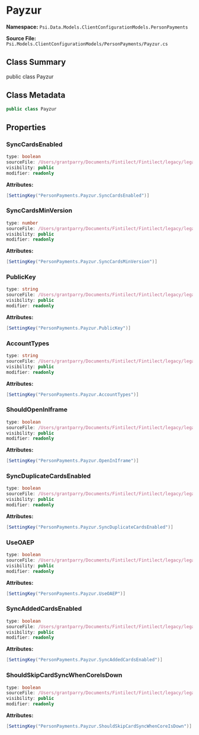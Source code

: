 # Payzur

**Namespace:** `Psi.Data.Models.ClientConfigurationModels.PersonPayments`

**Source File:** `Psi.Models.ClientConfigurationModels/PersonPayments/Payzur.cs`

## Class Summary

public class Payzur

## Class Metadata

```typescript
public class Payzur
```

## Properties

### SyncCardsEnabled

```typescript
type: boolean
sourceFile: /Users/grantparry/Documents/Fintilect/Fintilect/legacy/legacy-apis/Psi.Models.ClientConfigurationModels/PersonPayments/Payzur.cs
visibility: public
modifier: readonly
```

**Attributes:**
```csharp
[SettingKey("PersonPayments.Payzur.SyncCardsEnabled")]
```

### SyncCardsMinVersion

```typescript
type: number
sourceFile: /Users/grantparry/Documents/Fintilect/Fintilect/legacy/legacy-apis/Psi.Models.ClientConfigurationModels/PersonPayments/Payzur.cs
visibility: public
modifier: readonly
```

**Attributes:**
```csharp
[SettingKey("PersonPayments.Payzur.SyncCardsMinVersion")]
```

### PublicKey

```typescript
type: string
sourceFile: /Users/grantparry/Documents/Fintilect/Fintilect/legacy/legacy-apis/Psi.Models.ClientConfigurationModels/PersonPayments/Payzur.cs
visibility: public
modifier: readonly
```

**Attributes:**
```csharp
[SettingKey("PersonPayments.Payzur.PublicKey")]
```

### AccountTypes

```typescript
type: string
sourceFile: /Users/grantparry/Documents/Fintilect/Fintilect/legacy/legacy-apis/Psi.Models.ClientConfigurationModels/PersonPayments/Payzur.cs
visibility: public
modifier: readonly
```

**Attributes:**
```csharp
[SettingKey("PersonPayments.Payzur.AccountTypes")]
```

### ShouldOpenInIframe

```typescript
type: boolean
sourceFile: /Users/grantparry/Documents/Fintilect/Fintilect/legacy/legacy-apis/Psi.Models.ClientConfigurationModels/PersonPayments/Payzur.cs
visibility: public
modifier: readonly
```

**Attributes:**
```csharp
[SettingKey("PersonPayments.Payzur.OpenInIframe")]
```

### SyncDuplicateCardsEnabled

```typescript
type: boolean
sourceFile: /Users/grantparry/Documents/Fintilect/Fintilect/legacy/legacy-apis/Psi.Models.ClientConfigurationModels/PersonPayments/Payzur.cs
visibility: public
modifier: readonly
```

**Attributes:**
```csharp
[SettingKey("PersonPayments.Payzur.SyncDuplicateCardsEnabled")]
```

### UseOAEP

```typescript
type: boolean
sourceFile: /Users/grantparry/Documents/Fintilect/Fintilect/legacy/legacy-apis/Psi.Models.ClientConfigurationModels/PersonPayments/Payzur.cs
visibility: public
modifier: readonly
```

**Attributes:**
```csharp
[SettingKey("PersonPayments.Payzur.UseOAEP")]
```

### SyncAddedCardsEnabled

```typescript
type: boolean
sourceFile: /Users/grantparry/Documents/Fintilect/Fintilect/legacy/legacy-apis/Psi.Models.ClientConfigurationModels/PersonPayments/Payzur.cs
visibility: public
modifier: readonly
```

**Attributes:**
```csharp
[SettingKey("PersonPayments.Payzur.SyncAddedCardsEnabled")]
```

### ShouldSkipCardSyncWhenCoreIsDown

```typescript
type: boolean
sourceFile: /Users/grantparry/Documents/Fintilect/Fintilect/legacy/legacy-apis/Psi.Models.ClientConfigurationModels/PersonPayments/Payzur.cs
visibility: public
modifier: readonly
```

**Attributes:**
```csharp
[SettingKey("PersonPayments.Payzur.ShouldSkipCardSyncWhenCoreIsDown")]
```
